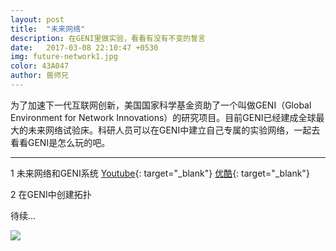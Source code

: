 ```yaml
---
layout: post
title:  "未来网络"
description: 在GENI里做实验，看看有没有不变的誓言
date:   2017-03-08 22:10:47 +0530
img: future-network1.jpg
color: 43A047
author: 兽师兄
---
```


为了加速下一代互联网创新，美国国家科学基金资助了一个叫做GENI（Global Environment for Network Innovations）的研究项目。目前GENI已经建成全球最大的未来网络试验床。科研人员可以在GENI中建立自己专属的实验网络，一起去看看GENI是怎么玩的吧。

---
1 未来网络和GENI系统
[Youtube](https://youtu.be/sXhahiqBOkc){: target="_blank"}
[优酷](http://v.youku.com/v_show/id_XMjcwMDIxMjM1Mg==){: target="_blank"}

2 在GENI中创建拓扑

待续...


![]({{site.baseurl}}/images/future-network2.jpg)